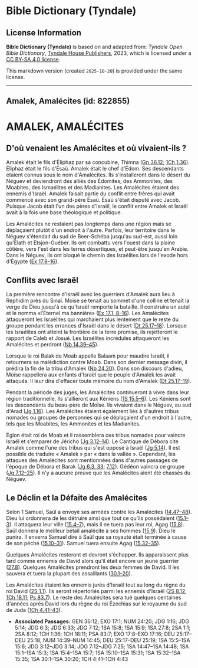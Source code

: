 # Bible Dictionary (Tyndale)

## License Information

**Bible Dictionary (Tyndale)** is based on and adapted from: _Tyndale Open Bible Dictionary_, [Tyndale House Publishers](https://tyndaleopenresources.com/), 2023, which is licensed under a [CC BY-SA 4.0 license](https://creativecommons.org/licenses/by-sa/4.0/legalcode.en).

This markdown version (created `2025-10-20`) is provided under the same license.



--------------------------------

## Amalek, Amalécites (id: 822855)

AMALEK, AMALÉCITES
==================

D'où venaient les Amalécites et où vivaient\-ils ?
--------------------------------------------------

Amalek était le fils d'Éliphaz par sa concubine, Thimna ([Gn 36\.12](https://ref.ly/Gen36:12); [1Ch 1\.36](https://ref.ly/1Chr1:36)). Éliphaz était le fils d'Ésaü. Amalek était le chef d'Édom. Ses descendants étaient connus sous le nom d'Amalécites. Ils s'installeront dans le désert du Néguev et deviendront des alliés des Édomites, des Ammonites, des Moabites, des Ismaélites et des Madianites. Les Amalécites étaient des ennemis d'Israël. Amalek faisait partie du conflit entre frères qui avait commencé avec son grand\-père Ésaü. Ésaü s'était disputé avec Jacob. Puisque Jacob était l'un des pères d'Israël, le conflit entre Amalek et Israël avait à la fois une base théologique et politique.

Les Amalécites ne restaient pas longtemps dans une région mais se déplaçaient plutôt d'un endroit à l'autre. Parfois, leur territoire dans le Néguev s'étendait du sud de Beer\-Schéba jusqu'au sud\-est, aussi loin qu'Élath et Etsjon\-Guéber. Ils ont combattu vers l'ouest dans la plaine côtière, vers l'est dans les terres désertiques, et peut\-être jusqu'en Arabie. Dans le Néguev, ils ont bloqué le chemin des Israélites lors de l'exode hors d'Égypte ([Ex 17\.8–16](https://ref.ly/Exod17:8-Exod17:16)).

Conflits avec Israël
--------------------

La première rencontre d'Israël avec les guerriers d'Amalek aura lieu à Rephidim près du Sinaï. Moïse se tenait au sommet d'une colline et tenait la verge de Dieu jusqu'à ce qu'Israël remporte la bataille. Il construira un autel et le nomma «l’Éternel ma bannière» ([Ex 17\.1, 8–16](https://ref.ly/Exod17:1,Exod17:8-Exod17:16)). Les Amalécites attaqueront les Israélites qui marchaient plus lentement que le reste du groupe pendant les errances d'Israël dans le désert ([Dt 25\.17–18](https://ref.ly/Deut25:17-Deut25:18)). Lorsque les Israélites ont atteint la frontière de la terre promise, ils rejetteront le rapport de Caleb et Josué. Les Israélites incrédules attaqueront les Amalécites et perdront ([Nb 14\.39–45](https://ref.ly/Num14:39-Num14:45)).

Lorsque le roi Balak de Moab appelle Balaam pour maudire Israël, il retournera sa malédiction contre Moab. Dans son dernier message divin, il prédira la fin de la tribu d'Amalek ([Nb 24\.20](https://ref.ly/Num24:20)). Dans son discours d'adieu, Moïse rappellera aux enfants d'Israël que le peuple d'Amalek les avait attaqués. Il leur dira d'effacer toute mémoire du nom d'Amalek ([Dt 25\.17–19](https://ref.ly/Deut25:17-Deut25:19)).

Pendant la période des juges, les Amalécites continueront à vivre dans leur région traditionnelle. Ils s'allieront aux Kéniens ([1S 15\.5–6](https://ref.ly/1Sam15:5-1Sam15:6)). Les Kéniens sont les descendants du beau\-père de Moïse. Ils vivaient dans le Néguev, au sud d'Arad ([Jg 1\.16](https://ref.ly/Judg1:16)). Les Amalécites étaient également liés à d'autres tribus nomades ou groupes de personnes qui se déplaçaient d'un endroit à l'autre, tels que les Moabites, les Ammonites et les Madianites.

Églon était roi de Moab et il rassemblera ces tribus nomades pour vaincre Israël et s'emparer de Jéricho ([Jg 3\.12–14](https://ref.ly/Judg3:12-Judg3:14)). Le Cantique de Débora cite Amalek comme l'une des tribus qui s'est opposé à Israël ([Jg 5\.14](https://ref.ly/Judg5:14)). Il est possible de traduire « Amalek » par « dans la vallée ». Cependant, les attaques des Amalécites sont mentionnées dans d'autres passages de l'époque de Débora et Barak ([Jg 6\.3, 33](https://ref.ly/Judg6:3,Judg6:33); [7\.12](https://ref.ly/Judg7:12)). Gédéon vaincra ce groupe ([Jg 7\.12–25](https://ref.ly/Judg7:12-Judg7:25)). Il n'y a aucune preuve que les Amalécites aient été chassés du Néguev.

Le Déclin et la Défaite des Amalécites
--------------------------------------

Selon 1 Samuel, Saül a envoyé ses armées contre les Amalécites ([14\.47–48](https://ref.ly/1Sam14:47-1Sam14:48)). Dieu lui ordonnera de les détruire ainsi que tout ce qu'ils possédaient ([15\.1–3](https://ref.ly/1Sam15:1-1Sam15:3)). Il attaquera leur ville ([15\.4–7](https://ref.ly/1Sam15:4-1Sam15:7)), mais il ne tuera pas leur roi, Agag ([15\.8](https://ref.ly/1Sam15:8)). Saül donnera le meilleur bétail amalécite à ses hommes ([15\.9](https://ref.ly/1Sam15:9)). Dieu le punira. Il enverra Samuel dire à Saül que sa royauté était terminée à cause de son péché ([15\.10–31](https://ref.ly/1Sam15:10-1Sam15:31)). Samuel tuera ensuite Agag ([15\.32–35](https://ref.ly/1Sam15:32-1Sam15:35)).

Quelques Amalécites resteront et devront s'échapper. Ils apparaissent plus tard comme ennemis de David alors qu'il était encore un jeune guerrier ([27\.8](https://ref.ly/1Sam27:8)). Quelques Amalécites prendront les deux femmes de David. Il les sauvera et tuera la plupart des assaillants ([30\.1–20](https://ref.ly/1Sam30:1-1Sam30:20)).

Les Amalécites étaient les ennemis jurés d'Israël tout au long du règne du roi David ([2S 1\.1](https://ref.ly/2Sam1:1)). Ils seront répertoriés parmi les ennemis d'Israël ([2S 8\.12](https://ref.ly/2Sam8:12); [1Ch 18\.11](https://ref.ly/1Chr18:11); [Ps 83\.7](https://ref.ly/Ps83:7)). Le reste des Amalécites sera tué quelques centaines d'années après David lors du règne du roi Ézéchias sur le royaume du sud de Juda ([1Ch 4\.41–43](https://ref.ly/1Chr4:41-1Chr4:43)).

* **Associated Passages:** GEN 36:12; EXO 17:1; NUM 24:20; JDG 1:16; JDG 5:14; JDG 6:3; JDG 6:33; JDG 7:12; 1SA 15:8; 1SA 15:9; 1SA 27:8; 2SA 1:1; 2SA 8:12; 1CH 1:36; 1CH 18:11; PSA 83:7; EXO 17:8–EXO 17:16; DEU 25:17–DEU 25:18; NUM 14:39–NUM 14:45; DEU 25:17–DEU 25:19; 1SA 15:5–1SA 15:6; JDG 3:12–JDG 3:14; JDG 7:12–JDG 7:25; 1SA 14:47–1SA 14:48; 1SA 15:1–1SA 15:3; 1SA 15:4–1SA 15:7; 1SA 15:10–1SA 15:31; 1SA 15:32–1SA 15:35; 1SA 30:1–1SA 30:20; 1CH 4:41–1CH 4:43

